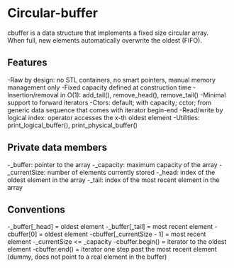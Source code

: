 # Circular-buffer

cbuffer<T> is a data structure that implements a fixed size circular array.<br>
When full, new elements automatically overwrite the oldest (FIFO).<br>

## Features

-Raw by design: no STL containers, no smart pointers, manual memory management only
-Fixed capacity defined at construction time
-Insertion/removal in O(1): add_tail(), remove_head(), remove_tail()
-Minimal support to forward iterators
-Ctors: default; with capacity; cctor; from generic data sequence that comes with iterator begin-end
-Read/write by logical index: operator[](x) accesses the x-th oldest element
-Utilities: print_logical_buffer(), print_physical_buffer()

## Private data members

-_buffer: pointer to the array
-_capacity: maximum capacity of the array
-_currentSize: number of elements currently stored
-_head: index of the oldest element in the array
-_tail: index of the most recent element in the array

## Conventions

-_buffer[_head] = oldest element
-_buffer[_tail] = most recent element
-cbuffer[0] = oldest element
-cbuffer[_currentSize - 1] = most recent element
-_currentSize <= _capacity
-cbuffer.begin() = iterator to the oldest element
-cbuffer.end() = iterator one step past the most recent element (dummy, does not point to a real element in the buffer)
